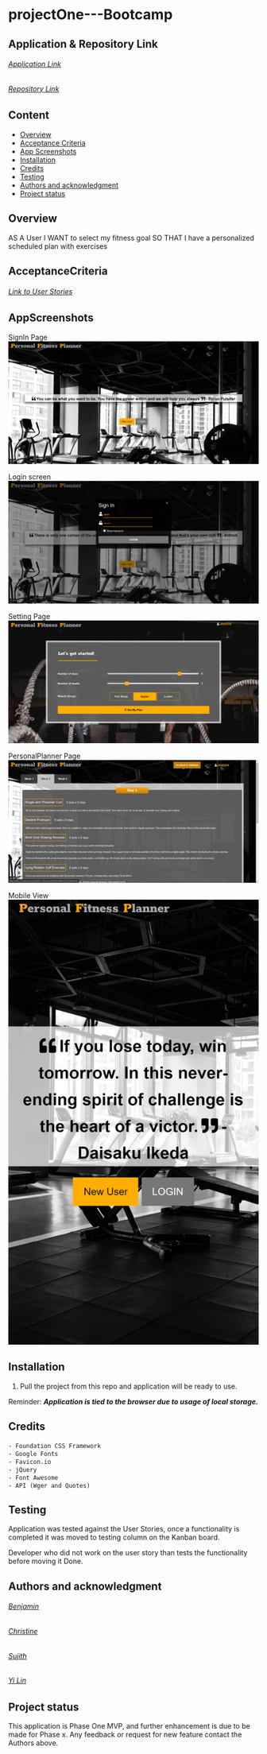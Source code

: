 # projectOne---Bootcamp

## Application & Repository Link

###### [Application Link](https://ben-j-st.github.io/projectOne---bootcamp/index.html)

###### [Repository Link](https://github.com/ben-j-st/projectOne---bootcamp)

## Content
- [Overview](#Overview)
- [Acceptance Criteria](#AcceptanceCriteria)
- [App Screenshots](#AppScreenshots)
- [Installation](#Installation) 
- [Credits](#Credits)
- [Testing](#Testing)
- [Authors and acknowledgment](#Authorsandacknowledgment)
- [Project status](#Projectstatus)

## Overview

AS A User
I WANT to select my fitness goal 
SO THAT I have a personalized scheduled plan with exercises

## AcceptanceCriteria

###### [Link to User Stories](https://github.com/ben-j-st/projectOne---bootcamp/projects/1)

## AppScreenshots

SignIn Page
<img src = "./assets/img/Screenshots/DesktopView.jpg">

Login screen
<img src = "./assets/img/Screenshots/SignInPage.jpg">

Setting Page
<img src = "./assets/img/Screenshots/SettingPage.jpg">

PersonalPlanner Page
<img src = "./assets/img/Screenshots/PersonalPlanner.jpg">

Mobile View <br>
<img src = "./assets/img/Screenshots/MobileView.jpg">

## Installation

1. Pull the project from this repo and application will be ready to use.

Reminder: ***Application is tied to the browser due to usage of local storage.***


## Credits

    - Foundation CSS Framework
    - Google Fonts
    - Favicon.io 
    - jQuery
    - Font Awesome
    - API (Wger and Quotes)

## Testing

Application was tested against the User Stories, once a functionality is completed it was moved to testing column on the Kanban board. 

Developer who did not work on the user story than tests the functionality before moving it Done. 

## Authors and acknowledgment

###### [Benjamin](https://github.com/ben-j-st)
###### [Christine](https://github.com/xtineroq)
###### [Sujith](https://github.com/Suji-GitH)
###### [Yi Lin](https://github.com/y-ilin)

## Project status

This application is Phase One MVP, and further enhancement is due to be made for Phase x. Any feedback or request for new feature contact the Authors above. 
